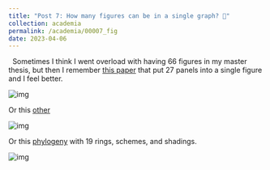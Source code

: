 ```yaml
---
title: "Post 7: How many figures can be in a single graph? 🤔"
collection: academia
permalink: /academia/00007_fig
date: 2023-04-06
---
```


&nbsp;
Sometimes I think I went overload with having 66 figures in my master thesis, but then I remember [this paper](https://www.sciencedirect.com/science/article/pii/S1550413117306745) that put 27 panels into a single figure and I feel better.

![img](/images/academia/00007_1.jpg)

Or this [other](https://www.nature.com/articles/s41598-022-19013-x)

![img](/images/academia/00007_2.jpg)

Or this [phylogeny](https://www.nature.com/articles/s41564-019-0588-1) with 19 rings, schemes, and shadings.

![img](/images/academia/00007_3.jpg)
